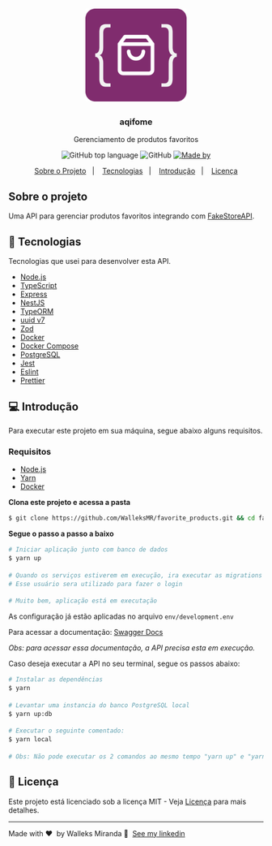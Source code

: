 <h1 align="center">
  <img alt="Logo" src="./assets/aiqfome.png" width="200px">
</h1>

<h3 align="center">
  aqifome
</h3>

<p align="center">Gerenciamento de produtos favoritos</p>

<p align="center">
  <img alt="GitHub top language" src="https://img.shields.io/static/v1?label=TypeScript&message=99.3%&color=blue">

   <img alt="GitHub" src="https://img.shields.io/static/v1?label=Licence&message=MIT&color=blue"/>

  <a href="https://www.linkedin.com/in/walleks-r-miranda-b291bb1aa/" target="_blank" rel="noopener noreferrer">
    <img alt="Made by" src="https://img.shields.io/static/v1?label=Made%20by&message=Walleks%20M&color=blueviolet">
  </a>

</p>

<p align="center">
  <a href="#sobre-o-projeto">Sobre o Projeto</a>&nbsp;&nbsp;&nbsp;|&nbsp;&nbsp;&nbsp;
  <a href="#-tecnologias">Tecnologias</a>&nbsp;&nbsp;&nbsp;|&nbsp;&nbsp;&nbsp;
  <a href="#-introducao">Introdução</a>&nbsp;&nbsp;&nbsp;|&nbsp;&nbsp;&nbsp;
  <a href="#licenca">Licença</a>
</p>

## Sobre o projeto

Uma API para gerenciar produtos favoritos integrando com [FakeStoreAPI](https://fakestoreapi.com/).

## 🚀 Tecnologias

Tecnologias que usei para desenvolver esta API.

- [Node.js](https://nodejs.org/en/)
- [TypeScript](https://www.typescriptlang.org/)
- [Express](https://expressjs.com/pt-br/)
- [NestJS](https://docs.nestjs.com/)
- [TypeORM](https://typeorm.io/#/)
- [uuid v7](https://github.com/thenativeweb/uuidv4/)
- [Zod](https://github.com/colinhacks/zod)
- [Docker](https://www.docker.com)
- [Docker Compose](https://docs.docker.com/compose/)
- [PostgreSQL](https://www.postgresql.org/)
- [Jest](https://jestjs.io/)
- [Eslint](https://eslint.org/)
- [Prettier](https://prettier.io/)

## 💻 Introdução

Para executar este projeto em sua máquina, segue abaixo alguns requisitos.

### Requisitos

- [Node.js](https://nodejs.org/en/)
- [Yarn](https://classic.yarnpkg.com/)
- [Docker](https://www.docker.com/)

**Clona este projeto e acessa a pasta**

```bash
$ git clone https://github.com/WalleksMR/favorite_products.git && cd favorite_products
```

**Segue o passo a passo a baixo**

```bash
# Iniciar aplicação junto com banco de dados
$ yarn up

# Quando os serviços estiverem em execução, ira executar as migrations e seed do usuario "johndoe@email.com"
# Esse usuário sera utilizado para fazer o login

# Muito bem, aplicação está em executação
```

As configuração já estão aplicadas no arquivo `env/development.env`

Para acessar a documentação: [Swagger Docs](http://localhost:3030/aiqfome/docs)

_Obs: para acessar essa documentação, a API precisa esta em execução._

Caso deseja executar a API no seu terminal, segue os passos abaixo:

```bash
# Instalar as dependências
$ yarn

# Levantar uma instancia do banco PostgreSQL local
$ yarn up:db

# Executar o seguinte comentado:
$ yarn local

# Obs: Não pode executar os 2 comandos ao mesmo tempo "yarn up" e "yarn local", pois ambas estão na mesma porta "3030". Mas caso queria executar, altere a porta no arquivo `env/local.env`

```

## 📝 Licença

Este projeto está licenciado sob a licença MIT - Veja [Licença](LICENSE.md) para mais detalhes.

---

Made with ❤️ &nbsp;by Walleks Miranda 👋 &nbsp;[See my linkedin](https://www.linkedin.com/in/walleks-r-miranda-b291bb1aa/)
